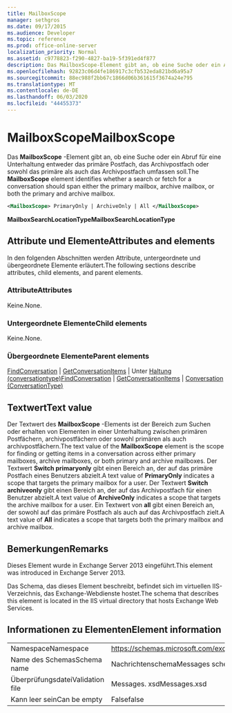 ```yaml
---
title: MailboxScope
manager: sethgros
ms.date: 09/17/2015
ms.audience: Developer
ms.topic: reference
ms.prod: office-online-server
localization_priority: Normal
ms.assetid: c9778823-f290-4827-ba19-5f391ed4f877
description: Das MailboxScope-Element gibt an, ob eine Suche oder ein Abruf für eine Unterhaltung entweder das primäre Postfach, das Archivpostfach oder sowohl das primäre als auch das Archivpostfach umfassen soll.
ms.openlocfilehash: 92823c06d4fe186917c3cfb532eda821bd6a95a7
ms.sourcegitcommit: 88ec988f2bb67c1866d06b361615f3674a24e795
ms.translationtype: MT
ms.contentlocale: de-DE
ms.lasthandoff: 06/03/2020
ms.locfileid: "44455373"
---
```

# <a name="mailboxscope"></a><span data-ttu-id="a8a55-103">MailboxScope</span><span class="sxs-lookup"><span data-stu-id="a8a55-103">MailboxScope</span></span>

<span data-ttu-id="a8a55-104">Das **MailboxScope** -Element gibt an, ob eine Suche oder ein Abruf für eine Unterhaltung entweder das primäre Postfach, das Archivpostfach oder sowohl das primäre als auch das Archivpostfach umfassen soll.</span><span class="sxs-lookup"><span data-stu-id="a8a55-104">The **MailboxScope** element identifies whether a search or fetch for a conversation should span either the primary mailbox, archive mailbox, or both the primary and archive mailbox.</span></span> 
  
```XML
<MailboxScope> PrimaryOnly | ArchiveOnly | All </MailboxScope>
```

<span data-ttu-id="a8a55-105">**MailboxSearchLocationType**</span><span class="sxs-lookup"><span data-stu-id="a8a55-105">**MailboxSearchLocationType**</span></span>

## <a name="attributes-and-elements"></a><span data-ttu-id="a8a55-106">Attribute und Elemente</span><span class="sxs-lookup"><span data-stu-id="a8a55-106">Attributes and elements</span></span>

<span data-ttu-id="a8a55-107">In den folgenden Abschnitten werden Attribute, untergeordnete und übergeordnete Elemente erläutert.</span><span class="sxs-lookup"><span data-stu-id="a8a55-107">The following sections describe attributes, child elements, and parent elements.</span></span>
  
### <a name="attributes"></a><span data-ttu-id="a8a55-108">Attribute</span><span class="sxs-lookup"><span data-stu-id="a8a55-108">Attributes</span></span>

<span data-ttu-id="a8a55-109">Keine.</span><span class="sxs-lookup"><span data-stu-id="a8a55-109">None.</span></span>
  
### <a name="child-elements"></a><span data-ttu-id="a8a55-110">Untergeordnete Elemente</span><span class="sxs-lookup"><span data-stu-id="a8a55-110">Child elements</span></span>

<span data-ttu-id="a8a55-111">Keine.</span><span class="sxs-lookup"><span data-stu-id="a8a55-111">None.</span></span>
  
### <a name="parent-elements"></a><span data-ttu-id="a8a55-112">Übergeordnete Elemente</span><span class="sxs-lookup"><span data-stu-id="a8a55-112">Parent elements</span></span>

<span data-ttu-id="a8a55-113">[FindConversation](findconversation.md)  |  [GetConversationItems](getconversationitems.md)  |  Unter [Haltung (conversationtype)](conversation-conversationtype.md)</span><span class="sxs-lookup"><span data-stu-id="a8a55-113">[FindConversation](findconversation.md) | [GetConversationItems](getconversationitems.md) | [Conversation (ConversationType)](conversation-conversationtype.md)</span></span>
  
## <a name="text-value"></a><span data-ttu-id="a8a55-114">Textwert</span><span class="sxs-lookup"><span data-stu-id="a8a55-114">Text value</span></span>

<span data-ttu-id="a8a55-115">Der Textwert des **MailboxScope** -Elements ist der Bereich zum Suchen oder erhalten von Elementen in einer Unterhaltung zwischen primären Postfächern, archivpostfächern oder sowohl primären als auch archivpostfächern.</span><span class="sxs-lookup"><span data-stu-id="a8a55-115">The text value of the **MailboxScope** element is the scope for finding or getting items in a conversation across either primary mailboxes, archive mailboxes, or both primary and archive mailboxes.</span></span> <span data-ttu-id="a8a55-116">Der Textwert **Switch primaryonly** gibt einen Bereich an, der auf das primäre Postfach eines Benutzers abzielt.</span><span class="sxs-lookup"><span data-stu-id="a8a55-116">A text value of **PrimaryOnly** indicates a scope that targets the primary mailbox for a user.</span></span> <span data-ttu-id="a8a55-117">Der Textwert **Switch archiveonly** gibt einen Bereich an, der auf das Archivpostfach für einen Benutzer abzielt.</span><span class="sxs-lookup"><span data-stu-id="a8a55-117">A text value of **ArchiveOnly** indicates a scope that targets the archive mailbox for a user.</span></span> <span data-ttu-id="a8a55-118">Ein Textwert von **all** gibt einen Bereich an, der sowohl auf das primäre Postfach als auch auf das Archivpostfach zielt.</span><span class="sxs-lookup"><span data-stu-id="a8a55-118">A text value of **All** indicates a scope that targets both the primary mailbox and archive mailbox.</span></span> 
  
## <a name="remarks"></a><span data-ttu-id="a8a55-119">Bemerkungen</span><span class="sxs-lookup"><span data-stu-id="a8a55-119">Remarks</span></span>

<span data-ttu-id="a8a55-120">Dieses Element wurde in Exchange Server 2013 eingeführt.</span><span class="sxs-lookup"><span data-stu-id="a8a55-120">This element was introduced in Exchange Server 2013.</span></span>
  
<span data-ttu-id="a8a55-121">Das Schema, das dieses Element beschreibt, befindet sich im virtuellen IIS-Verzeichnis, das Exchange-Webdienste hostet.</span><span class="sxs-lookup"><span data-stu-id="a8a55-121">The schema that describes this element is located in the IIS virtual directory that hosts Exchange Web Services.</span></span>
  
## <a name="element-information"></a><span data-ttu-id="a8a55-122">Informationen zu Elementen</span><span class="sxs-lookup"><span data-stu-id="a8a55-122">Element information</span></span>

|||
|:-----|:-----|
|<span data-ttu-id="a8a55-123">Namespace</span><span class="sxs-lookup"><span data-stu-id="a8a55-123">Namespace</span></span>  <br/> |https://schemas.microsoft.com/exchange/services/2006/messages  <br/> |
|<span data-ttu-id="a8a55-124">Name des Schemas</span><span class="sxs-lookup"><span data-stu-id="a8a55-124">Schema name</span></span>  <br/> |<span data-ttu-id="a8a55-125">Nachrichtenschema</span><span class="sxs-lookup"><span data-stu-id="a8a55-125">Messages schema</span></span>  <br/> |
|<span data-ttu-id="a8a55-126">Überprüfungsdatei</span><span class="sxs-lookup"><span data-stu-id="a8a55-126">Validation file</span></span>  <br/> |<span data-ttu-id="a8a55-127">Messages. xsd</span><span class="sxs-lookup"><span data-stu-id="a8a55-127">Messages.xsd</span></span>  <br/> |
|<span data-ttu-id="a8a55-128">Kann leer sein</span><span class="sxs-lookup"><span data-stu-id="a8a55-128">Can be empty</span></span>  <br/> |<span data-ttu-id="a8a55-129">False</span><span class="sxs-lookup"><span data-stu-id="a8a55-129">false</span></span>  <br/> |
   

